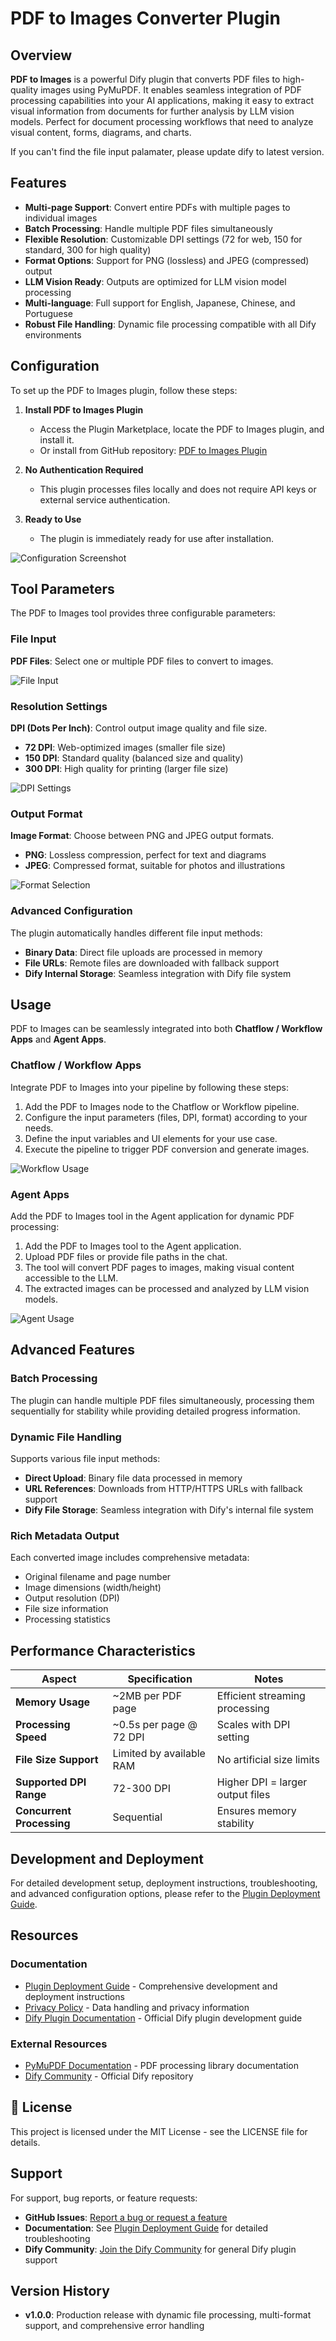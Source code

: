 # PDF to Images Converter Plugin

## Overview

**PDF to Images** is a powerful Dify plugin that converts PDF files to high-quality images using PyMuPDF. It enables seamless integration of PDF processing capabilities into your AI applications, making it easy to extract visual information from documents for further analysis by LLM vision models. Perfect for document processing workflows that need to analyze visual content, forms, diagrams, and charts.

If you can't find the file input palamater, please update dify to latest version.

## Features

- **Multi-page Support**: Convert entire PDFs with multiple pages to individual images
- **Batch Processing**: Handle multiple PDF files simultaneously  
- **Flexible Resolution**: Customizable DPI settings (72 for web, 150 for standard, 300 for high quality)
- **Format Options**: Support for PNG (lossless) and JPEG (compressed) output
- **LLM Vision Ready**: Outputs are optimized for LLM vision model processing
- **Multi-language**: Full support for English, Japanese, Chinese, and Portuguese
- **Robust File Handling**: Dynamic file processing compatible with all Dify environments

## Configuration

To set up the PDF to Images plugin, follow these steps:

1. **Install PDF to Images Plugin**
   - Access the Plugin Marketplace, locate the PDF to Images plugin, and install it.
   - Or install from GitHub repository: [PDF to Images Plugin](https://github.com/aToy0m0/dify-customplugin_pdf-to-images)

2. **No Authentication Required**
   - This plugin processes files locally and does not require API keys or external service authentication.

3. **Ready to Use**
   - The plugin is immediately ready for use after installation.

![Configuration Screenshot](./_assets/pdf-to-images-config.png)

## Tool Parameters

The PDF to Images tool provides three configurable parameters:

### File Input

**PDF Files**: Select one or multiple PDF files to convert to images.

![File Input](./_assets/pdf-to-images-files.png)

### Resolution Settings

**DPI (Dots Per Inch)**: Control output image quality and file size.
- **72 DPI**: Web-optimized images (smaller file size)
- **150 DPI**: Standard quality (balanced size and quality)  
- **300 DPI**: High quality for printing (larger file size)

![DPI Settings](./_assets/pdf-to-images-dpi.png)

### Output Format

**Image Format**: Choose between PNG and JPEG output formats.
- **PNG**: Lossless compression, perfect for text and diagrams
- **JPEG**: Compressed format, suitable for photos and illustrations

![Format Selection](./_assets/pdf-to-images-format.png)

### Advanced Configuration

The plugin automatically handles different file input methods:
- **Binary Data**: Direct file uploads are processed in memory
- **File URLs**: Remote files are downloaded with fallback support
- **Dify Internal Storage**: Seamless integration with Dify file system

## Usage

PDF to Images can be seamlessly integrated into both **Chatflow / Workflow Apps** and **Agent Apps**.

### Chatflow / Workflow Apps

Integrate PDF to Images into your pipeline by following these steps:

1. Add the PDF to Images node to the Chatflow or Workflow pipeline.
2. Configure the input parameters (files, DPI, format) according to your needs.
3. Define the input variables and UI elements for your use case.
4. Execute the pipeline to trigger PDF conversion and generate images.

![Workflow Usage](./_assets/pdf-to-images-workflow.png)

### Agent Apps

Add the PDF to Images tool in the Agent application for dynamic PDF processing:

1. Add the PDF to Images tool to the Agent application.
2. Upload PDF files or provide file paths in the chat.
3. The tool will convert PDF pages to images, making visual content accessible to the LLM.
4. The extracted images can be processed and analyzed by LLM vision models.

![Agent Usage](./_assets/pdf-to-images-agent.png)

## Advanced Features

### Batch Processing
The plugin can handle multiple PDF files simultaneously, processing them sequentially for stability while providing detailed progress information.

### Dynamic File Handling
Supports various file input methods:
- **Direct Upload**: Binary file data processed in memory
- **URL References**: Downloads from HTTP/HTTPS URLs with fallback support
- **Dify File Storage**: Seamless integration with Dify's internal file system

### Rich Metadata Output
Each converted image includes comprehensive metadata:
- Original filename and page number
- Image dimensions (width/height)
- Output resolution (DPI)
- File size information
- Processing statistics

## Performance Characteristics

| Aspect | Specification | Notes |
|--------|---------------|-------|
| **Memory Usage** | ~2MB per PDF page | Efficient streaming processing |
| **Processing Speed** | ~0.5s per page @ 72 DPI | Scales with DPI setting |
| **File Size Support** | Limited by available RAM | No artificial size limits |
| **Supported DPI Range** | 72-300 DPI | Higher DPI = larger output files |
| **Concurrent Processing** | Sequential | Ensures memory stability |

## Development and Deployment

For detailed development setup, deployment instructions, troubleshooting, and advanced configuration options, please refer to the [Plugin Deployment Guide](PLUGIN_DEPLOYMENT_GUIDE.md).


## Resources

### Documentation
- [Plugin Deployment Guide](PLUGIN_DEPLOYMENT_GUIDE.md) - Comprehensive development and deployment instructions
- [Privacy Policy](PRIVACY.md) - Data handling and privacy information
- [Dify Plugin Documentation](https://docs.dify.ai/plugins) - Official Dify plugin development guide

### External Resources
- [PyMuPDF Documentation](https://pymupdf.readthedocs.io/) - PDF processing library documentation
- [Dify Community](https://github.com/langgenius/dify) - Official Dify repository

## 📄 License

This project is licensed under the MIT License - see the LICENSE file for details.

## Support

For support, bug reports, or feature requests:

- **GitHub Issues**: [Report a bug or request a feature](https://github.com/aToy0m0/dify-customplugin_pdf-to-images/issues)
- **Documentation**: See [Plugin Deployment Guide](PLUGIN_DEPLOYMENT_GUIDE.md) for detailed troubleshooting
- **Dify Community**: [Join the Dify Community](https://github.com/langgenius/dify) for general Dify plugin support

## Version History

- **v1.0.0**: Production release with dynamic file processing, multi-format support, and comprehensive error handling



